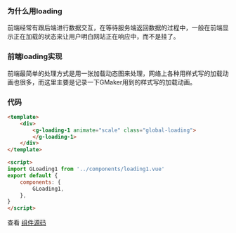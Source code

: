 ### 为什么用loading
前端经常有跟后端进行数据交互，在等待服务端返回数据的过程中，一般在前端显示正在加载的状态来让用户明白网站正在响应中，而不是挂了。

### 前端loading实现
前端最简单的处理方式是用一张加载动态图来处理，网络上各种用样式写的加载动画也很多，而这里主要是记录一下GMaker用到的样式写的加载动画。

### 代码
```html
<template>
	<div>
		<g-loading-1 animate="scale" class="global-loading">
		</g-loading-1>
	</div>
</template>

<script>
import GLoading1 from '../components/loading1.vue'
export default {
	components: {
        GLoading1,
    },
}
</script>
```
查看 [组件源码](https://github.com/blueni/gmaker/blob/master/pkg/components/loading1.vue "组件源码地址")
